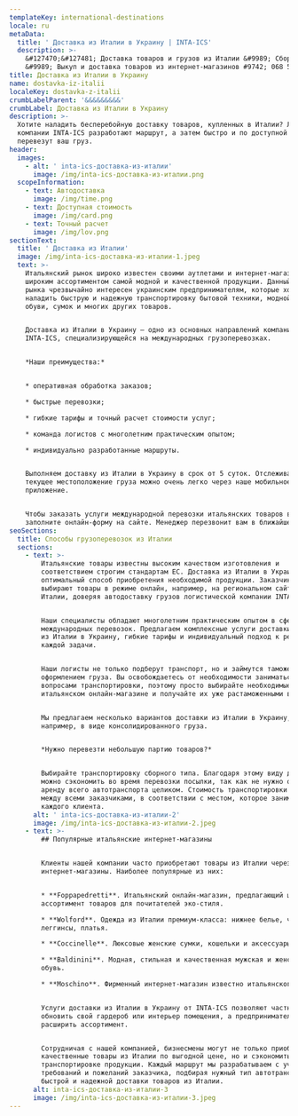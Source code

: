 ```yaml
---
templateKey: international-destinations
locale: ru
metaData:
  title: ' Доставка из Италии в Украину | INTA-ICS'
  description: >-
    &#127470;&#127481; Доставка товаров и грузов из Италии &#9989; Сборные грузы
    &#9989; Выкуп и доставка товаров из интернет-магазинов #9742; 068 5555 999
title: Доставка из Италии в Украину
name: dostavka-iz-italii
localeKey: dostavka-z-italii
crumbLabelParent: '&&&&&&&&&'
crumbLabel: Доставка из Италии в Украину
description: >-
  Хотите наладить бесперебойную доставку товаров, купленных в Италии? Логисты
  компании INTA-ICS разработают маршрут, а затем быстро и по доступной стоимости
  перевезут ваш груз.
header:
  images:
    - alt: ' inta-ics-доставка-из-италии'
      image: /img/inta-ics-доставка-из-италии.png
  scopeInformation:
    - text: Автодоставка
      image: /img/time.png
    - text: Доступная стоимость
      image: /img/card.png
    - text: Точный расчет
      image: /img/lov.png
sectionText:
  title: ' Доставка из Италии'
  image: /img/inta-ics-доставка-из-италии-1.jpeg
  text: >-
    Итальянский рынок широко известен своими аутлетами и интернет-магазинами с
    широким ассортиментом самой модной и качественной продукции. Данный сегмент
    рынка чрезвычайно интересен украинским предпринимателям, которые хотят
    наладить быструю и надежную транспортировку бытовой техники, модной одежды и
    обуви, сумок и многих других товаров.


    Доставка из Италии в Украину — одно из основных направлений компании
    INTA-ICS, специализирующейся на международных грузоперевозках.


    *Наши преимущества:*


    * оперативная обработка заказов;

    * быстрые перевозки;

    * гибкие тарифы и точный расчет стоимости услуг;

    * команда логистов с многолетним практическим опытом;

    * индивидуально разработанные маршруты.


    Выполняем доставку из Италии в Украину в срок от 5 суток. Отслеживать
    текущее местоположение груза можно очень легко через наше мобильное
    приложение.


    Чтобы заказать услуги международной перевозки итальянских товаров в Украину,
    заполните онлайн-форму на сайте. Менеджер перезвонит вам в ближайшее время.
seoSections:
  title: Способы грузоперевозок из Италии
  sections:
    - text: >-
        Итальянские товары известны высоким качеством изготовления и
        соответствием строгим стандартам ЕС. Доставка из Италии в Украину — это
        оптимальный способ приобретения необходимой продукции. Заказчики
        выбирают товары в режиме онлайн, например, на региональном сайте Ebay в
        Италии, доверяя автодоставку грузов логистической компании INTA-ICS.


        Наши специалисты обладают многолетним практическим опытом в сфере
        международных перевозок. Предлагаем комплексные услуги доставки грузов
        из Италии в Украину, гибкие тарифы и индивидуальный подход к решению
        каждой задачи.


        Наши логисты не только подберут транспорт, но и займутся таможенным
        оформлением груза. Вы освобождаетесь от необходимости заниматься
        вопросами транспортировки, поэтому просто выбирайте необходимые товары в
        итальянском онлайн-магазине и получайте их уже растаможенными в Украине.


        Мы предлагаем несколько вариантов доставки из Италии в Украину,
        например, в виде консолидированного груза.


        *Нужно перевезти небольшую партию товаров?*


        Выбирайте транспортировку сборного типа. Благодаря этому виду доставки
        можно сэкономить во время перевозки посылки, так как не нужно оплачивать
        аренду всего автотранспорта целиком. Стоимость транспортировки делится
        между всеми заказчиками, в соответствии с местом, которое занимает груз
        каждого клиента.
      alt: ' inta-ics-доставка-из-италии-2'
      image: /img/inta-ics-доставка-из-италии-2.jpeg
    - text: >-
        ## Популярные итальянские интернет-магазины


        Клиенты нашей компании часто приобретают товары из Италии через
        интернет-магазины. Наиболее популярные из них:


        * **Foppapedretti**. Итальянский онлайн-магазин, предлагающий широкий
        ассортимент товаров для почитателей эко-стиля.

        * **Wolford**. Одежда из Италии премиум-класса: нижнее белье, чулки,
        леггинсы, платья.

        * **Coccinelle**. Люксовые женские сумки, кошельки и аксессуары.

        * **Baldinini**. Модная, стильная и качественная мужская и женская
        обувь.

        * **Moschino**. Фирменный интернет-магазин известно итальянского бренда.


        Услуги доставки из Италии в Украину от INTA-ICS позволяют частным лицам
        обновить свой гардероб или интерьер помещения, а предпринимателям —
        расширить ассортимент.


        Сотрудничая с нашей компанией, бизнесмены могут не только приобрести
        качественные товары из Италии по выгодной цене, но и сэкономить на
        транспортировке продукции. Каждый маршрут мы разрабатываем с учетом
        требований и пожеланий заказчика, подбирая нужный тип автотранспорта для
        быстрой и надежной доставки товаров из Италии.
      alt: inta-ics-доставка-из-италии-3
      image: /img/inta-ics-доставка-из-италии-3.jpeg
---
```

